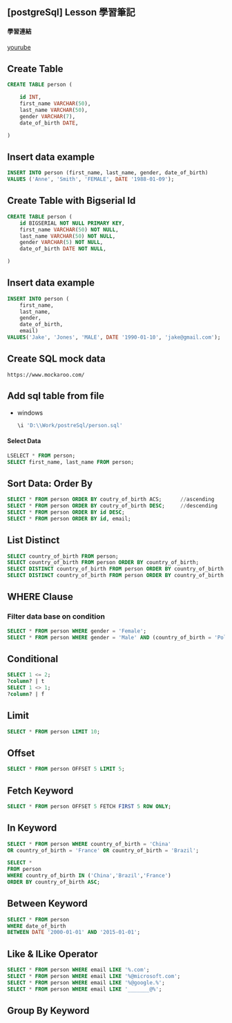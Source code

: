 ## [postgreSql] Lesson 學習筆記

#### 學習連結
[yourube](https://youtu.be/qw--VYLpxG4)

## Create Table

```sql
CREATE TABLE person (

	id INT,
	first_name VARCHAR(50),
	last_name VARCHAR(50),
	gender VARCHAR(7),
	date_of_birth DATE,

)
```



## Insert data example

```sql
INSERT INTO person (first_name, last_name, gender, date_of_birth)
VALUES ('Anne', 'Smith', 'FEMALE', DATE '1988-01-09');
```



## Create Table with Bigserial Id

```sql
CREATE TABLE person (
	id BIGSERIAL NOT NULL PRIMARY KEY,
	first_name VARCHAR(50) NOT NULL,
	last_name VARCHAR(50) NOT NULL,
	gender VARCHAR(5) NOT NULL,
	date_of_birth DATE NOT NULL,

)
```



## Insert data example

```sql
INSERT INTO person (
	first_name,
	last_name,
	gender,
	date_of_birth,
	email)
VALUES('Jake', 'Jones', 'MALE', DATE '1990-01-10', 'jake@gmail.com');
```



## Create SQL mock data

```
https://www.mockaroo.com/
```



## Add sql table from file

- windows

  ```sql
  \i 'D:\\Work/postreSql/person.sql'
  ```



#### Select Data

```SQL
LSELECT * FROM person;
SELECT first_name, last_name FROM person;
```



## Sort Data: Order By

```sql
SELECT * FROM person ORDER BY coutry_of_birth ACS;		//ascending
SELECT * FROM person ORDER BY coutry_of_birth DESC;		//descending
SELECT * FROM person ORDER BY id DESC;
SELECT * FROM person ORDER BY id, email;
```



## List Distinct

```sql
SELECT country_of_birth FROM person;
SELECT country_of_birth FROM person ORDER BY country_of_birth;
SELECT DISTINCT country_of_birth FROM person ORDER BY country_of_birth;
SELECT DISTINCT country_of_birth FROM person ORDER BY country_of_birth DESC;
```



## WHERE Clause

### Filter data base on condition

```sql
SELECT * FROM person WHERE gender = 'Female';
SELECT * FROM person WHERE gender = 'Male' AND (country_of_birth = 'Poland' OR country_of_birth = 'France');
```



## Conditional

```sql
SELECT 1 <= 2;
?column? | t
SELECT 1 <> 1;
?column? | f

```
## Limit

```sql
SELECT * FROM person LIMIT 10;
```
## Offset

```sql
SELECT * FROM person OFFSET 5 LIMIT 5;
```

## Fetch Keyword

```sql
SELECT * FROM person OFFSET 5 FETCH FIRST 5 ROW ONLY;
```

## In Keyword

```sql
SELECT * FROM person WHERE country_of_birth = 'China'
OR country_of_birth = 'France' OR country_of_birth = 'Brazil';

SELECT *
FROM person
WHERE country_of_birth IN ('China','Brazil','France')
ORDER BY country_of_birth ASC;
```

## Between Keyword

```sql
SELECT * FROM person
WHERE date_of_birth
BETWEEN DATE '2000-01-01' AND '2015-01-01';
```



## Like & ILike Operator

```sql
SELECT * FROM person WHERE email LIKE '%.com';
SELECT * FROM person WHERE email LIKE '%@microsoft.com';
SELECT * FROM person WHERE email LIKE '%@google.%';
SELECT * FROM person WHERE email LIKE '_______@%';

```

## Group By Keyword

```

```





